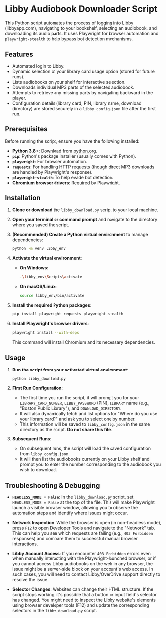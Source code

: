 # Libby Audiobook Downloader Script

This Python script automates the process of logging into Libby (libbyapp.com), navigating to your bookshelf, selecting an audiobook, and downloading its audio parts. It uses Playwright for browser automation and `playwright-stealth` to help bypass bot detection mechanisms.

## Features

* Automated login to Libby.
* Dynamic selection of your library card usage option (stored for future runs).
* Lists audiobooks on your shelf for interactive selection.
* Downloads individual MP3 parts of the selected audiobook.
* Attempts to retrieve any missing parts by navigating backward in the player.
* Configuration details (library card, PIN, library name, download directory) are stored securely in a `libby_config.json` file after the first run.

## Prerequisites

Before running the script, ensure you have the following installed:

* **Python 3.8+**: Download from [python.org](https://www.python.org/downloads/).
* **`pip`**: Python's package installer (usually comes with Python).
* **`playwright`**: For browser automation.
* **`requests`**: For handling HTTP requests (though direct MP3 downloads are handled by Playwright's response).
* **`playwright-stealth`**: To help evade bot detection.
* **Chromium browser drivers**: Required by Playwright.

## Installation

1.  **Clone or download** the `libby_download.py` script to your local machine.

2.  **Open your terminal or command prompt** and navigate to the directory where you saved the script.

3.  **(Recommended) Create a Python virtual environment** to manage dependencies:

    ```bash
    python -m venv libby_env
    ```

4.  **Activate the virtual environment**:

    * **On Windows:**

        ```bash
        .\libby_env\Scripts\activate
        ```

    * **On macOS/Linux:**

        ```bash
        source libby_env/bin/activate
        ```

5.  **Install the required Python packages**:

    ```bash
    pip install playwright requests playwright-stealth
    ```

6.  **Install Playwright's browser drivers**:

    ```bash
    playwright install --with-deps
    ```

    This command will install Chromium and its necessary dependencies.

## Usage

1.  **Run the script from your activated virtual environment**:

    ```bash
    python libby_download.py
    ```

2.  **First Run Configuration**:
    * The first time you run the script, it will prompt you for your `LIBRARY_CARD_NUMBER`, `LIBBY_PASSWORD` (PIN), `LIBRARY` name (e.g., "Boston Public Library"), and `DOWNLOAD_DIRECTORY`.
    * It will also dynamically fetch and list options for "Where do you use your library card?" and ask you to select one by number.
    * This information will be saved to `libby_config.json` in the same directory as the script. **Do not share this file.**

3.  **Subsequent Runs**:
    * On subsequent runs, the script will load the saved configuration from `libby_config.json`.
    * It will then list the audiobooks currently on your Libby shelf and prompt you to enter the number corresponding to the audiobook you wish to download.

## Troubleshooting & Debugging

* **`HEADLESS_MODE = False`**: In the `libby_download.py` script, set `HEADLESS_MODE = False` at the top of the file. This will make Playwright launch a visible browser window, allowing you to observe the automation steps and identify where issues might occur.

* **Network Inspection**: While the browser is open (in non-headless mode), press `F12` to open Developer Tools and navigate to the "Network" tab. This can help you see which requests are failing (e.g., `403 Forbidden` responses) and compare them to successful manual browser interactions.

* **Libby Account Access**: If you encounter `403 Forbidden` errors even when manually interacting with the Playwright-launched browser, or if you cannot access Libby audiobooks on the web in any browser, the issue might be a server-side block on your account's web access. In such cases, you will need to contact Libby/OverDrive support directly to resolve the issue.

* **Selector Changes**: Websites can change their HTML structure. If the script stops working, it's possible that a button or input field's selector has changed. You might need to inspect the Libby website's elements using browser developer tools (F12) and update the corresponding selectors in the `libby_download.py` script.
